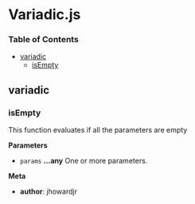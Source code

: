 # Variadic.js

<!-- Generated by documentation.js. Update this documentation by updating the source code. -->

### Table of Contents

-   [variadic](#variadic)
    -   [isEmpty](#isempty)

## variadic

### isEmpty

This function evaluates if all the parameters are empty

**Parameters**

-   `params` **...any** One or more parameters.

**Meta**

-   **author**: jhowardjr
